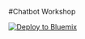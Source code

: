 #Chatbot Workshop

[![Deploy to Bluemix](https://bluemix.net/deploy/button.png)](https://bluemix.net/deploy?repository=https://github.com/placerda/mybot.git)

